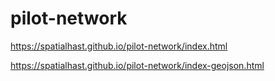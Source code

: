 # pilot-network

https://spatialhast.github.io/pilot-network/index.html

https://spatialhast.github.io/pilot-network/index-geojson.html